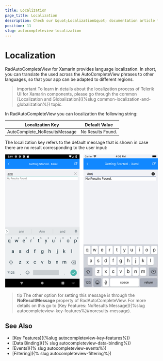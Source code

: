 ```yaml
---
title: Localization
page_title: Localization
description: Check our &quot;Localization&quot; documentation article for Telerik AutoCompleteView for Xamarin control.
position: 11
slug: autocompleteview-localization
---
```


# Localization

RadAutoCompleteView for Xamarin provides language localization. In short, you can translate the used across the AutoCompleteView phrases to other languages, so that your app can be adapted to different regions.

>important To learn in details about the localization process of Telerik UI for Xamarin components, please go through the common [Localization and Globalization]({%slug common-localization-and-globalization%}) topic.

In RadAutoCompleteView you can localization the following string:

| Localization Key | Default Value |
| -----------------| ------------- |
| AutoComplete_NoResultsMessage | No Results Found. | 

The localization key refers to the default message that is shown in case there are no result corresponding to the user input:

![](images/autocompleteview-localization.png)

>tip The other option for setting this message is through the **NoResultMessage** property of RadAutoCompleteView. For more details on this go to [Key Features: NoResults Message]({%slug autocompleteview-key-features%}#noresults-message).

## See Also

- [Key Features]({%slug autocompleteview-key-features%})
- [Data Binding]({% slug autocompleteview-data-binding%})
- [Events]({% slug autocompleteview-events%})
- [Filtering]({% slug autocompleteview-filtering%})
